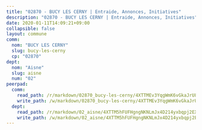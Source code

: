 ```yaml
---
title: "02870 - BUCY LES CERNY | Entraide, Annonces, Initiatives"
description: "02870 - BUCY LES CERNY | Entraide, Annonces, Initiatives"
date: 2020-01-11T14:09:21+09:00
collapsible: false
layout: commune
comm:
  nom: "BUCY LES CERNY"
  slug: bucy-les-cerny
  cp: "02870"
dept:
  nom: "Aisne"
  slug: aisne
  num: "02"
peerpad:
  comm:
    read_path: /r/markdown/02870_bucy-les-cerny/4XTTMEv3YqgWmK6vGkaJrU8vunLEadHUL1mEoQWuTECzQYbDu
    write_path: /w/markdown/02870_bucy-les-cerny/4XTTMEv3YqgWmK6vGkaJrU8vunLEadHUL1mEoQWuTECzQYbDu-K3TgUD1ydH5JfmYpUky83juaZ8S6Bj3KqAgGwrunC8Gby8GBTFnhPPwVciiH2f4RCYVr3UbvNqSdn5r87WCVgYDCF1zoJPHuqE8ewXzwpd6ijgLttRwVmCyWwpbi4n8wcuBRuw4w
  dept:
    read_path: /r/markdown/02_aisne/4XTTM5hFUFHgngNKNLmJx4D214yxbqpj2EXK5CBjZ5LZF3zAf
    write_path: /w/markdown/02_aisne/4XTTM5hFUFHgngNKNLmJx4D214yxbqpj2EXK5CBjZ5LZF3zAf-K3TgUfAP6D753WPagZBnpcFgyCUpnZXNhrQsKU6J8qon6wxmFCHD5kB3GMzCYyJmAGHN58p9qgKDhnEgSAuHEK3wjVXSJoUkHyn6Vb7T2aNZ2y6ez5BMkQCEQxoUkfyK9J3TXU3M
---
```


